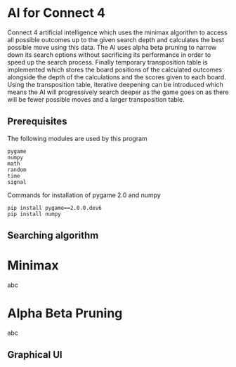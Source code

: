 # AI for Connect 4
Connect 4 artificial intelligence which uses the minimax algorithm to access all possible outcomes up to the given search depth and calculates the best possible move using this data. The AI uses alpha beta pruning to narrow down its search options without sacrificing its performance in order to speed up the search process. Finally temporary transposition table is implemented which stores the board positions of the calculated outcomes alongside the depth of the calculations and the scores given to each board. Using the transposition table, iterative deepening can be introduced which means the AI will progressively search deeper as the game goes on as there will be fewer possible moves and a larger transposition table.

## Prerequisites
The following modules are used by this program
```
pygame
numpy
math
random
time
signal
```
Commands for installation of pygame 2.0 and numpy

```
pip install pygame==2.0.0.dev6
pip install numpy
```

## Searching algorithm

# Minimax

abc

# Alpha Beta Pruning

abc


## Graphical UI
